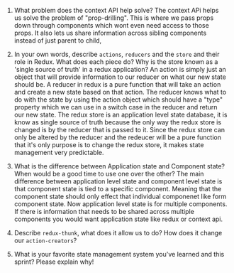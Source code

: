 1. What problem does the context API help solve?
   The context APi helps us solve the problem of "prop-drilling". This is where we pass props down through components which wont even need access to those props. It also lets us share information across sibling components instead of just parent to child,

1. In your own words, describe `actions`, `reducers` and the `store` and their role in Redux. What does each piece do? Why is the store known as a 'single source of truth' in a redux application?
   An action is simply just an object that will provide information to our reducer on what our new state should be. A reducer in redux is a pure function that will take an action and create a new state based on that action. The reducer knows what to do with the state by using the action object which should have a "type" property which we can use in a switch case in the reducer and return our new state. The redux store is an application level state database, it is know as single source of truth because the only way the redux store is changed is by the reducer that is passed to it. Since the redux store can only be altered by the reducer and the redeucer will be a pure function that it's only purpose is to change the redux store, it makes state management very predictable.

1. What is the difference between Application state and Component state? When would be a good time to use one over the other?
    The main difference between application level state and component level state is that component state is tied to a specific component. Meaning that the component state should only effect that individual componenet like form component state. Now application level state is for multiple components. If there is information that needs to be shared across multiple components you would want application state like redux or context api.

1. Describe `redux-thunk`, what does it allow us to do? How does it change our `action-creators`?
1. What is your favorite state management system you've learned and this sprint? Please explain why!
